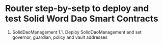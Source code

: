 # Router step-by-setp to deploy and test Solid Word Dao Smart Contracts

1. SolidDaoManagement
1.1. Deploy SolidDaoManagement and set governor, guardian, policy and vault addresses